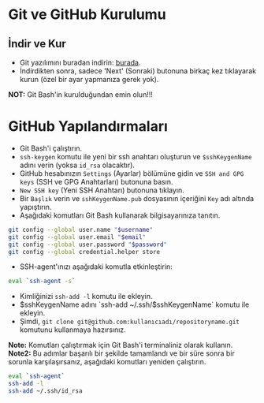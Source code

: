 # Git ve GitHub Kurulumu

## İndir ve Kur

- Git yazılımını buradan indirin: [burada](https://git-scm.com/download/win).
- İndirdikten sonra, sadece 'Next' (Sonraki) butonuna birkaç kez tıklayarak kurun (özel bir ayar yapmanıza gerek yok).

**NOT:** Git Bash'in kurulduğundan emin olun!!!

# GitHub Yapılandırmaları

- Git Bash'i çalıştırın.
- `ssh-keygen` komutu ile yeni bir ssh anahtarı oluşturun ve `$sshKeygenName` adını verin (yoksa `id_rsa` olacaktır).
- GitHub hesabınızın `Settings` (Ayarlar) bölümüne gidin ve `SSH and GPG keys` (SSH ve GPG Anahtarları) butonuna basın.
- `New SSH key` (Yeni SSH Anahtarı) butonuna tıklayın.
- Bir `Başlık` verin ve `sshKeygenName.pub` dosyasının içeriğini `Key` adı altında yapıştırın.
- Aşağıdaki komutları Git Bash kullanarak bilgisayarınıza tanıtın.

```BASH
git config --global user.name "$username"
git config --global user.email "$email"
git config --global user.password "$password"
git config --global credential.helper store
```

- SSH-agent'ınızı aşağıdaki komutla etkinleştirin:

```BASH
eval `ssh-agent -s`
```

- Kimliğinizi `ssh-add -l` komutu ile ekleyin.
- $sshKeygenName adını `ssh-add ~/.ssh/$sshKeygenName` komutu ile ekleyin.
- Şimdi, `git clone git@github.com:kullanıcıadı/repositoryname.git` komutunu kullanmaya hazırsınız.

**Note:** Komutları çalıştırmak için Git Bash'i terminaliniz olarak kullanın.
**Note2:** Bu adımlar başarılı bir şekilde tamamlandı ve bir süre sonra bir sorunla karşılaşırsanız, aşağıdaki komutları yeniden çalıştırın.

```BASH
eval `ssh-agent`
ssh-add -l
ssh-add ~/.ssh/id_rsa
```
